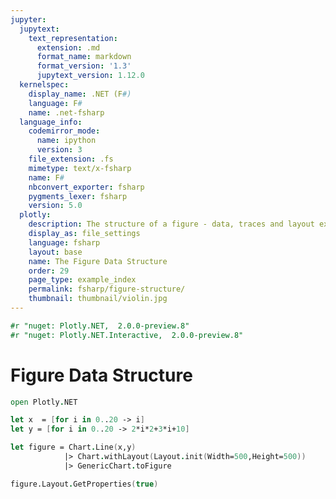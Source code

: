 ```yaml
---
jupyter:
  jupytext:
    text_representation:
      extension: .md
      format_name: markdown
      format_version: '1.3'
      jupytext_version: 1.12.0
  kernelspec:
    display_name: .NET (F#)
    language: F#
    name: .net-fsharp
  language_info:
    codemirror_mode:
      name: ipython
      version: 3
    file_extension: .fs
    mimetype: text/x-fsharp
    name: F#
    nbconvert_exporter: fsharp
    pygments_lexer: fsharp
    version: 5.0
  plotly:
    description: The structure of a figure - data, traces and layout explained.
    display_as: file_settings
    language: fsharp
    layout: base
    name: The Figure Data Structure
    order: 29
    page_type: example_index
    permalink: fsharp/figure-structure/
    thumbnail: thumbnail/violin.jpg
---
```


```fsharp  dotnet_interactive={"language": "fsharp"}
#r "nuget: Plotly.NET,  2.0.0-preview.8"
#r "nuget: Plotly.NET.Interactive,  2.0.0-preview.8"
```

# Figure Data Structure

```fsharp  dotnet_interactive={"language": "fsharp"}
open Plotly.NET

let x  = [for i in 0..20 -> i]
let y = [for i in 0..20 -> 2*i*2+3*i+10]

let figure = Chart.Line(x,y)
            |> Chart.withLayout(Layout.init(Width=500,Height=500))
            |> GenericChart.toFigure

figure.Layout.GetProperties(true)

```
